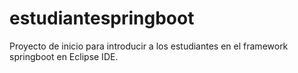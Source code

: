 # estudiantespringboot

Proyecto de inicio para introducir a los estudiantes en el framework springboot en Eclipse IDE. 
